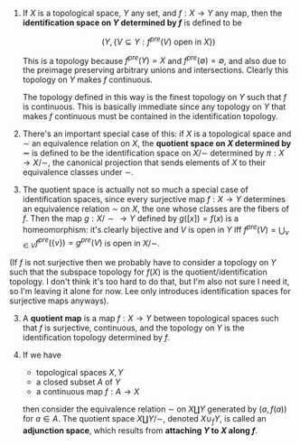 1. If $X$ is a topological space, $Y$ any set, and $f: X \to Y$ any map, then the **identification space on $Y$ determined by $f$** is defined to be

    $$(Y, \{V \subseteq Y : f^{pre}(V) \text{ open in } X\})$$

    This is a topology because $f^{pre}(Y) = X$ and $f^{pre}(\emptyset) = \emptyset$, and also due to the preimage preserving arbitrary unions and intersections. Clearly this topology on $Y$ makes $f$ continuous.

    The topology defined in this way is the finest topology on $Y$ such that $f$ is continuous. This is basically immediate since any topology on $Y$ that makes $f$ continuous must be contained in the identification topology.
    
2. There's an important special case of this: if $X$ is a topological space and $\sim$ an equivalence relation on $X$, the **quotient space on $X$ determined by $\sim$** is defined to be the identification space on $X / \sim$ determined by $\pi: X \to X / \sim$, the canonical projection that sends elements of $X$ to their equivalence classes under $\sim$.

3. The quotient space is actually not so much a special case of identification spaces, since every surjective map $f: X \to Y$ determines an equivalence relation $\sim$ on $X$, the one whose classes are the fibers of $f$. Then the map $g: X / \sim \to Y$ defined by $g([x]) = f(x)$ is a homeomorphism: it's clearly bijective and $V$ is open in  $Y$ iff $f^{pre}(V) = \bigcup_{v \in V} f^{pre}(\{v\}) = g^{pre}(V)$ is open in $X / \sim$.

(If $f$ is not surjective then we probably have to consider a topology on $Y$ such that the subspace topology for $f(X)$ is the quotient/identification topology. I don't think it's too hard to do that, but I'm also not sure I need it, so I'm leaving it alone for now. Lee only introduces identification spaces for surjective maps anyways).

3. A **quotient map** is a map $f: X \to Y$ between topological spaces such that $f$ is surjective, continuous, and the topology on $Y$ is the identification topology determined by $f$.

4. If we have

     - topological spaces $X, Y$
     - a closed subset $A$ of $Y$
     - a continuous map $f: A \to X$

    then consider the equivalence relation $\sim$ on $X \coprod Y$ generated by $(a, f(a))$ for $a \in A$. The quotient space $X \coprod Y / \sim$, denoted $X \cup_f Y$, is called an **adjunction space**, which results from **attaching $Y$ to $X$ along $f$**.
